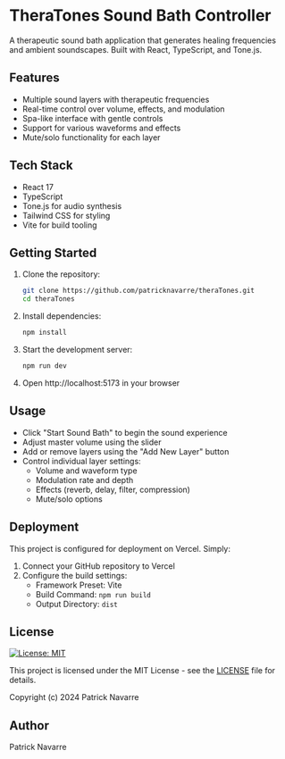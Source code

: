 # TheraTones Sound Bath Controller

A therapeutic sound bath application that generates healing frequencies and ambient soundscapes. Built with React, TypeScript, and Tone.js.

## Features

- Multiple sound layers with therapeutic frequencies
- Real-time control over volume, effects, and modulation
- Spa-like interface with gentle controls
- Support for various waveforms and effects
- Mute/solo functionality for each layer

## Tech Stack

- React 17
- TypeScript
- Tone.js for audio synthesis
- Tailwind CSS for styling
- Vite for build tooling

## Getting Started

1. Clone the repository:

   ```bash
   git clone https://github.com/patricknavarre/theraTones.git
   cd theraTones
   ```

2. Install dependencies:

   ```bash
   npm install
   ```

3. Start the development server:

   ```bash
   npm run dev
   ```

4. Open http://localhost:5173 in your browser

## Usage

- Click "Start Sound Bath" to begin the sound experience
- Adjust master volume using the slider
- Add or remove layers using the "Add New Layer" button
- Control individual layer settings:
  - Volume and waveform type
  - Modulation rate and depth
  - Effects (reverb, delay, filter, compression)
  - Mute/solo options

## Deployment

This project is configured for deployment on Vercel. Simply:

1. Connect your GitHub repository to Vercel
2. Configure the build settings:
   - Framework Preset: Vite
   - Build Command: `npm run build`
   - Output Directory: `dist`

## License

[![License: MIT](https://img.shields.io/badge/License-MIT-yellow.svg)](https://opensource.org/licenses/MIT)

This project is licensed under the MIT License - see the [LICENSE](LICENSE) file for details.

Copyright (c) 2024 Patrick Navarre

## Author

Patrick Navarre
